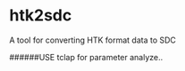 htk2sdc
=======

A tool for converting HTK format data to SDC

######USE tclap for parameter analyze..
